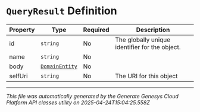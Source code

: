 # `QueryResult` Definition

| Property | Type | Required | Description |
|----------|------|----------|-------------|
| id | `string` | No | The globally unique identifier for the object. |
| name | `string` | No |  |
| body | [`DomainEntity`](domainentity-definition.md) | No |  |
| selfUri | `string` | No | The URI for this object |

---

*This file was automatically generated by the Generate Genesys Cloud Platform API classes utility on 2025-04-24T15:04:25.558Z*